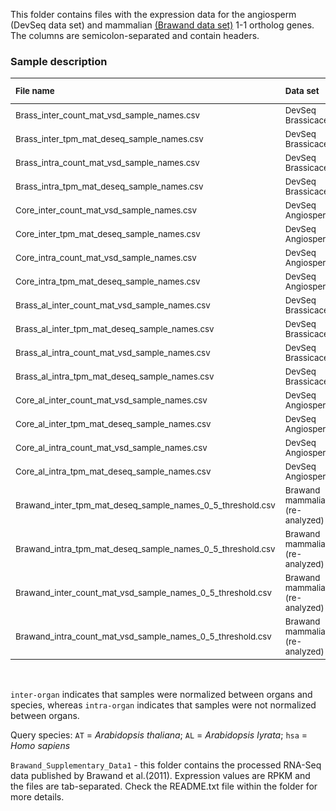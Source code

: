 This folder contains files with the expression data for the angiosperm (DevSeq data set) and mammalian [(Brawand data set)](https://pubmed.ncbi.nlm.nih.gov/22012392/) 1-1 ortholog genes. The columns are semicolon-separated and contain headers.

### Sample description

| <sub> File name  </sub>                                             | <sub> Data set </sub>  | <sub>Query species</sub>|<sub> Normalization </sub> | <sub> Metric </sub> |
| :------------------------------------------------------------------ | :----------------------------------------| :---- | :------------------------- | :-------------- |
| <sub> Brass_inter_count_mat_vsd_sample_names.csv </sub>             |<sub> DevSeq Brassicaceae </sub>          |<sub>AT<sub>|<sub>DESeq inter-organ</sub>|<sub>VST counts</sub>| 
| <sub> Brass_inter_tpm_mat_deseq_sample_names.csv </sub>             |<sub> DevSeq Brassicaceae </sub>          |<sub>AT<sub>|<sub>DESeq inter-organ</sub>|<sub>TPM</sub>| 
| <sub> Brass_intra_count_mat_vsd_sample_names.csv </sub>             |<sub> DevSeq Brassicaceae </sub>          |<sub>AT<sub>|<sub>DESeq intra-organ</sub>|<sub>VST counts</sub>| 
| <sub> Brass_intra_tpm_mat_deseq_sample_names.csv </sub>             |<sub> DevSeq Brassicaceae </sub>          |<sub>AT<sub>|<sub>DESeq intra-organ</sub>|<sub>TPM</sub>| 
| <sub> Core_inter_count_mat_vsd_sample_names.csv  </sub>             |<sub> DevSeq Angiosperm </sub>            |<sub>AT<sub>|<sub>DESeq inter-organ</sub>|<sub>VST counts</sub>| 
| <sub> Core_inter_tpm_mat_deseq_sample_names.csv </sub>              |<sub> DevSeq Angiosperm </sub>            |<sub>AT<sub>|<sub>DESeq inter-organ</sub>|<sub>TPM</sub>| 
| <sub> Core_intra_count_mat_vsd_sample_names.csv </sub>              |<sub> DevSeq Angiosperm </sub>            |<sub>AT<sub>|<sub>DESeq intra-organ</sub>|<sub>VST counts</sub>| 
| <sub> Core_intra_tpm_mat_deseq_sample_names.csv </sub>              |<sub> DevSeq Angiosperm </sub>            |<sub>AT<sub>|<sub>DESeq intra-organ</sub>|<sub>TPM</sub>| 
| <sub> Brass_al_inter_count_mat_vsd_sample_names.csv </sub>          |<sub> DevSeq Brassicaceae </sub>          |<sub>AL<sub>|<sub>DESeq inter-organ</sub>|<sub>VST counts</sub>| 
| <sub> Brass_al_inter_tpm_mat_deseq_sample_names.csv </sub>          |<sub> DevSeq Brassicaceae </sub>          |<sub>AL<sub>|<sub>DESeq inter-organ</sub>|<sub>TPM</sub>| 
| <sub> Brass_al_intra_count_mat_vsd_sample_names.csv </sub>          |<sub> DevSeq Brassicaceae </sub>          |<sub>AL<sub>|<sub>DESeq intra-organ</sub>|<sub>VST counts</sub>| 
| <sub> Brass_al_intra_tpm_mat_deseq_sample_names.csv </sub>          |<sub> DevSeq Brassicaceae </sub>          |<sub>AL<sub>|<sub>DESeq intra-organ</sub>|<sub>TPM</sub>| 
| <sub> Core_al_inter_count_mat_vsd_sample_names.csv  </sub>          |<sub> DevSeq Angiosperm </sub>            |<sub>AL<sub>|<sub>DESeq inter-organ</sub>|<sub>VST counts</sub>| 
| <sub> Core_al_inter_tpm_mat_deseq_sample_names.csv </sub>           |<sub> DevSeq Angiosperm </sub>            |<sub>AL<sub>|<sub>DESeq inter-organ</sub>|<sub>TPM</sub>| 
| <sub> Core_al_intra_count_mat_vsd_sample_names.csv </sub>           |<sub> DevSeq Angiosperm </sub>            |<sub>AL<sub>|<sub>DESeq intra-organ</sub>|<sub>VST counts</sub>| 
| <sub> Core_al_intra_tpm_mat_deseq_sample_names.csv </sub>           |<sub> DevSeq Angiosperm </sub>            |<sub>AL<sub>|<sub>DESeq intra-organ</sub>|<sub>TPM</sub>| 
|<sub>Brawand_inter_tpm_mat_deseq_sample_names_0_5_threshold.csv</sub>|<sub>Brawand mammalian (re-analyzed)</sub>|<sub>hsa<sub>|<sub>DESeq inter-organ</sub>|<sub>TPM</sub>| 
|<sub>Brawand_intra_tpm_mat_deseq_sample_names_0_5_threshold.csv</sub>|<sub>Brawand mammalian (re-analyzed)</sub>|<sub>hsa<sub>|<sub>DESeq intra-organ</sub>|<sub>TPM</sub>| 
|<sub>Brawand_inter_count_mat_vsd_sample_names_0_5_threshold.csv</sub>|<sub>Brawand mammalian (re-analyzed)</sub>|<sub>hsa<sub>|<sub>DESeq inter-organ</sub>|<sub>VST counts</sub>| 
|<sub>Brawand_intra_count_mat_vsd_sample_names_0_5_threshold.csv</sub>|<sub>Brawand mammalian (re-analyzed)</sub>|<sub>hsa<sub>|<sub>DESeq intra-organ</sub>|<sub>VST counts</sub>| 

<br/>

`inter-organ` indicates that samples were normalized between organs and species, whereas `intra-organ` indicates that samples were not normalized between organs.

Query species: `AT` = *Arabidopsis thaliana*; `AL` = *Arabidopsis lyrata*; `hsa` = *Homo sapiens* 

`Brawand_Supplementary_Data1` - this folder contains the processed RNA-Seq data published by Brawand et al.(2011). Expression values are RPKM and the files are tab-separated. Check the README.txt file within the folder for more details.
